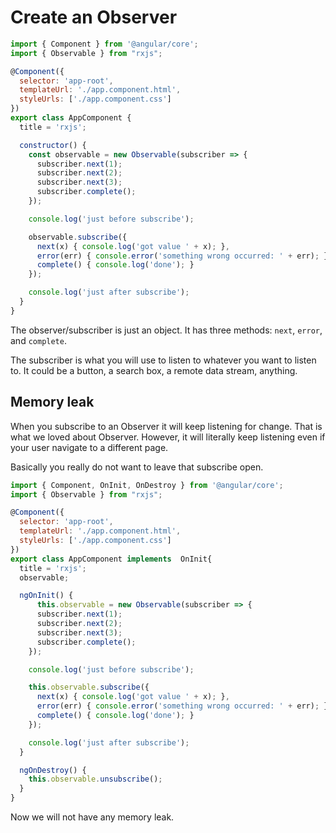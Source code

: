 # Create an Observer
```javascript
import { Component } from '@angular/core';
import { Observable } from "rxjs";

@Component({
  selector: 'app-root',
  templateUrl: './app.component.html',
  styleUrls: ['./app.component.css']
})
export class AppComponent {
  title = 'rxjs';

  constructor() {
    const observable = new Observable(subscriber => {
      subscriber.next(1);
      subscriber.next(2);
      subscriber.next(3);
      subscriber.complete();
    });

    console.log('just before subscribe');

    observable.subscribe({
      next(x) { console.log('got value ' + x); },
      error(err) { console.error('something wrong occurred: ' + err); },
      complete() { console.log('done'); }
    });

    console.log('just after subscribe');
  }
}
```
The observer/subscriber is just an object. It has three methods: `next`, `error`, and `complete`.

The subscriber is what you will use to listen to whatever you want to listen to. It could be a button, 
a search box, a remote data stream, anything.

## Memory leak
When you subscribe to an Observer it will keep listening for change. That is what we loved about Observer.
However, it will literally keep listening even if your user navigate to a different page.

Basically you really do not want to leave that subscribe open.

```javascript
import { Component, OnInit, OnDestroy } from '@angular/core';
import { Observable } from "rxjs";

@Component({
  selector: 'app-root',
  templateUrl: './app.component.html',
  styleUrls: ['./app.component.css']
})
export class AppComponent implements  OnInit{
  title = 'rxjs';
  observable;

  ngOnInit() {
      this.observable = new Observable(subscriber => {
      subscriber.next(1);
      subscriber.next(2);
      subscriber.next(3);
      subscriber.complete();
    });

    console.log('just before subscribe');

    this.observable.subscribe({
      next(x) { console.log('got value ' + x); },
      error(err) { console.error('something wrong occurred: ' + err); },
      complete() { console.log('done'); }
    });

    console.log('just after subscribe');
  }

  ngOnDestroy() {
    this.observable.unsubscribe();
  }
}
```

Now we will not have any memory leak.
